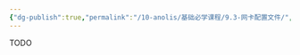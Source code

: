 ```yaml
---
{"dg-publish":true,"permalink":"/10-anolis/基础必学课程/9.3-网卡配置文件/","dgPassFrontmatter":true}
---
```


TODO